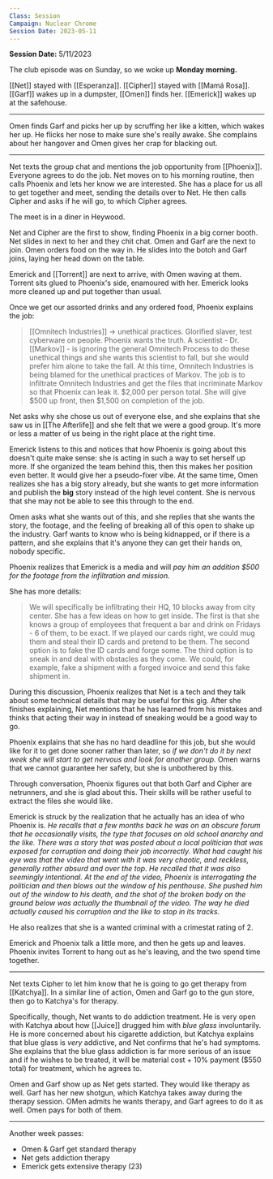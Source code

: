 ```yaml
---
Class: Session
Campaign: Nuclear Chrome
Session Date: 2023-05-11
---
```

**Session Date:** 5/11/2023

The club episode was on Sunday, so we woke up **Monday morning.**

[[Net]] stayed with [[Esperanza]].
[[Cipher]] stayed with [[Mamá Rosa]].
[[Garf]] wakes up in a dumpster, [[Omen]] finds her.
[[Emerick]] wakes up at the safehouse.

---

Omen finds Garf and picks her up by scruffing her like a kitten, which wakes her up. He flicks her nose to make sure she's really awake. She complains about her hangover and Omen gives her crap for blacking out.

---

Net texts the group chat and mentions the job opportunity from [[Phoenix]]. Everyone agrees to do the job. Net moves on to his morning routine, then calls Phoenix and lets her know we are interested. She has a place for us all to get together and meet, sending the details over to Net. He then calls Cipher and asks if he will go, to which Cipher agrees.

The meet is in a diner in Heywood.

Net and Cipher are the first to show, finding Phoenix in a big corner booth. Net slides in next to her and they chit chat. Omen and Garf are the next to join. Omen orders food on the way in. He slides into the botoh and Garf joins, laying her head down on the table.

Emerick and [[Torrent]] are next to arrive, with Omen waving at them. Torrent sits glued to Phoenix's side, enamoured with her. Emerick looks more cleaned up and put together than usual.

Once we get our assorted drinks and any ordered food, Phoenix explains the job:
>[[Omnitech Industries]] -> unethical practices. Glorified slaver, test cyberware on people. Phoenix wants the truth. A scientist - Dr. [[Markov]] - is ignoring the general Omnitech Process to do these unethical things and she wants this scientist to fall, but she would prefer him alone to take the fall. At this time, Omnitech Industries is being blamed for the unethical practices of Markov. The job is to infiltrate Omnitech Industries and get the files that incriminate Markov so that Phoenix can leak it. \$2,000 per person total. She will give \$500 up front, then \$1,500 on completion of the job.

Net asks why she chose us out of everyone else, and she explains that she saw us in [[The Afterlife]] and she felt that we were a good group. It's more or less a matter of us being in the right place at the right time.

Emerick listens to this and notices that how Phoenix is going about this doesn't quite make sense: she is acting in such a way to set herself up more. If she organized the team behind this, then this makes her position even better. It would give her a pseudo-fixer vibe. At the same time, Omen realizes she has a big story already, but she wants to get more information and publish the **big** story instead of the high level content. She is nervous that she may not be able to see this through to the end.

Omen asks what she wants out of this, and she replies that she wants the story, the footage, and the feeling of breaking all of this open to shake up the industry. Garf wants to know who is being kidnapped, or if there is a pattern, and she explains that it's anyone they can get their hands on, nobody specific.

Phoenix realizes that Emerick is a media and will *pay him an addition \$500 for the footage from the infiltration and mission.*

She has more details:
>We will specifically be infiltrating their HQ, 10 blocks away from city center. She has a few ideas on how to get inside. The first is that she knows a group of employees that frequent a bar and drink on Fridays - 6 of them, to be exact. If we played our cards right, we could mug them and steal their ID cards and pretend to be them. The second option is to fake the ID cards and forge some. The third option is to sneak in and deal with obstacles as they come. We could, for example, fake a shipment with a forged invoice and send this fake shipment in.

During this discussion, Phoenix realizes that Net is a tech and they talk about some technical details that may be useful for this gig. After she finishes explaining, Net mentions that he has learned from his mistakes and thinks that acting their way in instead of sneaking would be a good way to go.

Phoenix explains that she has no hard deadline for this job, but she would like for it to get done sooner rather than later, so *if we don't do it by next week she will start to get nervous and look for another group.* Omen warns that we cannot guarantee her safety, but she is unbothered by this. 

Through conversation, Phoenix figures out that both Garf and Cipher are netrunners, and she is glad about this. Their skills will be rather useful to extract the files she would like.

Emerick is struck by the realization that he actually has an idea of who Phoenix is. *He recalls that a few months back he was on an obscure forum that he occasionally visits, the type that focuses on old school anarchy and the like. There was a story that was posted about a local politician that was exposed for corruption and doing their job incorrectly. What had caught his eye was that the video that went with it was very chaotic, and reckless, generally rather absurd and over the top. He recalled that it was also seemingly intentional. At the end of the video, Phoenix is interrogating the politician and then blows out the window of his penthouse. She pushed him out of the window to his death, and the shot of the broken body on the ground below was actually the thumbnail of the video. The way he died actually caused his corruption and the like to stop in its tracks.* 

He also realizes that she is a wanted criminal with a crimestat rating of 2.

Emerick and Phoenix talk a little more, and then he gets up and leaves. Phoenix invites Torrent to hang out as he's leaving, and the two spend time together.

---

Net texts Cipher to let him know that he is going to go get therapy from [[Katchya]]. In a similar line of action, Omen and Garf go to the gun store, then go to Katchya's for therapy.

Specifically, though, Net wants to do addiction treatment. He is very open with Katchya about how [[Juice]] drugged him with *blue glass* involuntarily. He is more concerned about his cigarette addiction, but Katchya explains that blue glass is *very* addictive, and Net confirms that he's had symptoms. She explains that the blue glass addiction is far more serious of an issue and if he wishes to be treated, it will be material cost + 10% payment (\$550 total) for treatment, which he agrees to.

Omen and Garf show up as Net gets started. They would like therapy as well. Garf has her new shotgun, which Katchya takes away during the therapy session. OMen admits he wants therapy, and Garf agrees to do it as well. Omen pays for both of them.

---

Another week passes:
- Omen & Garf get standard therapy
- Net gets addiction therapy
- Emerick gets extensive therapy (23)
